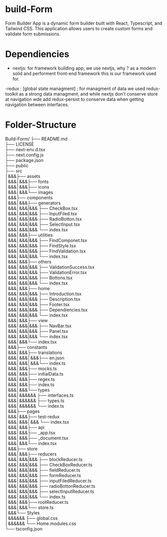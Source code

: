 # build-Form
Form Builder App is a dynamic form builder built with React, Typescript, and Tailwind CSS. This application allows users to create custom forms and validate form submissions.

# Dependiencies
- nextjs: for framework building app; we use nextjs, why ? as a modern solid and performent front-end framework this is our framework used for.

-redux : [global state managment] ; for managment of data we used redux-toolkit as a strong data managment, and while nextjs don't conserve store at navigation wde add redux-persist to conserve data when getting navigation between interfaces.



# Folder-Structure

Build-Form/
├── README.md  
├── LICENSE  
├── next-env.d.tsx  
├── next.config.js  
├── package.json  
├── public  
├── src  
│&&&├── assets  
│&&&│&&&├── fonts  
│&&&│&&&├── icons  
│&&&│&&&└── images  
│&&&├── components  
│&&&│&&&├── generators  
│&&&│&&&|&&& ├── CheckBox.tsx  
│&&&│&&&|&&& ├── InputFiled.tsx  
│&&&│&&&|&&& ├── RadioBotton.tsx  
│&&&│&&&|&&& ├── SelectInput.tsx  
│&&&│&&&|&&& └── index.tsx  
│&&&│&&&├── utilities  
│&&&│&&&|&&& ├── FindComponet.tsx  
│&&&│&&&|&&& ├── FindStyle.tsx  
│&&&│&&&|&&& ├── FindValidation.tsx  
│&&&│&&&|&&& └── index.tsx  
│&&&│&&&├── others  
│&&&│&&&|&&& ├── ValidationSuccess.tsx  
│&&&│&&&|&&& ├── ValidationError.tsx  
│&&&│&&&|&&& ├── Bottons.tsx  
│&&&│&&&|&&& └── index.tsx  
│&&&│&&&├── home  
│&&&│&&&|&&& ├── Introduction.tsx  
│&&&│&&&|&&& ├── Description.tsx  
│&&&│&&&|&&& ├── Footer.tsx  
│&&&│&&&|&&& ├── Dependiencies.tsx  
│&&&│&&&|&&& └── index.tsx  
│&&&│&&&├── view  
│&&&│&&&|&&& ├── NavBar.tsx  
│&&&│&&&|&&& ├── Panel.tsx  
│&&&│&&&|&&& └── index.tsx  
│&&&│&&&└── index.tsx  
│&&&├── constants  
│&&&│&&&├── translations  
│&&&│&&&│&&&├── en.json  
│&&&│&&&│&&&└── index.ts  
│&&&│&&&├── mocks.ts  
│&&&│&&&├── initialData.ts  
│&&&│&&&├── regex.ts  
│&&&│&&&├── index.ts  
│&&&│&&&└── types  
│&&&│&&&&&& ├── interfaces.ts  
│&&&│&&&&&& ├── types.ts  
│&&&│&&&&&& └── index.ts  
│&&&├── pages  
│&&&│&&&├── test-redux  
│&&&│&&&│&&& └── index.tsx  
│&&&│&&&├── api  
│&&&│&&&├── _app.tsx  
│&&&│&&&├── _document.tsx  
│&&&│&&&└── index.tsx  
│&&&├── store  
│&&&│&&&├── reducers  
│&&&│&&&|&&& ├── blockReducer.ts  
│&&&│&&&|&&& ├── CheckBoxReducer.ts  
│&&&│&&&|&&& ├── fieldReducer.ts  
│&&&│&&&|&&& ├── formReducer.ts  
│&&&│&&&|&&& ├── inputFiledReducer.ts  
│&&&│&&&|&&& ├── radioBottonReducer.ts  
│&&&│&&&|&&& ├── selectInputReducer.ts  
│&&&│&&&|&&& └── index.ts  
│&&&│&&&├── rootReducer.ts  
│&&&│&&&└── store.ts  
│&&&└── Styles  
│&&&&&& ├── global.css  
│&&&&&& └── Home.modules.css  
└── tsconfig.json  
  
